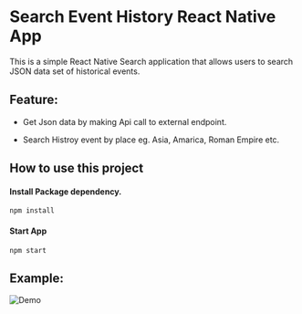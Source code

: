 # Search Event History React Native App

This is a simple React Native Search application that allows users to search JSON data set of historical events.

## Feature:

- Get Json data by making Api call to external endpoint.

- Search Histroy event by place eg. Asia, Amarica, Roman Empire etc.



## How to use this project 

#### Install Package dependency.

```npm install```

#### Start App

```npm start```



## Example:


![Demo](https://github.com/karmjeetbanga/searchHistoryApp/blob/main/assets/demo.gif)




